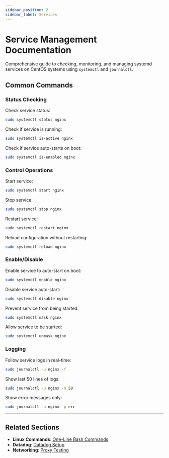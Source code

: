 ```yaml
---
sidebar_position: 2
sidebar_label: Services
---
```


# Service Management Documentation

Comprehensive guide to checking, monitoring, and managing systemd services on CentOS systems using `systemctl` and `journalctl`.

## Common Commands

### Status Checking

Check service status:
```bash
sudo systemctl status nginx
```

Check if service is running:
```bash
sudo systemctl is-active nginx
```

Check if service auto-starts on boot:
```bash
sudo systemctl is-enabled nginx
```

### Control Operations

Start service:
```bash
sudo systemctl start nginx
```

Stop service:
```bash
sudo systemctl stop nginx
```

Restart service:
```bash
sudo systemctl restart nginx
```

Reload configuration without restarting:
```bash
sudo systemctl reload nginx
```

### Enable/Disable

Enable service to auto-start on boot:
```bash
sudo systemctl enable nginx
```

Disable service auto-start:
```bash
sudo systemctl disable nginx
```

Prevent service from being started:
```bash
sudo systemctl mask nginx
```

Allow service to be started:
```bash
sudo systemctl unmask nginx
```

### Logging

Follow service logs in real-time:
```bash
sudo journalctl -u nginx -f
```

Show last 50 lines of logs:
```bash
sudo journalctl -u nginx -n 50
```

Show error messages only:
```bash
sudo journalctl -u nginx -p err
```

---

## Related Sections

- **Linux Commands**: [One-Line Bash Commands](../linux/oneline-commands.md)
- **Datadog**: [Datadog Setup](../linux/datadog-centos-setup.md)
- **Networking**: [Proxy Testing](../datadog/datadog-proxy-testing.md)
